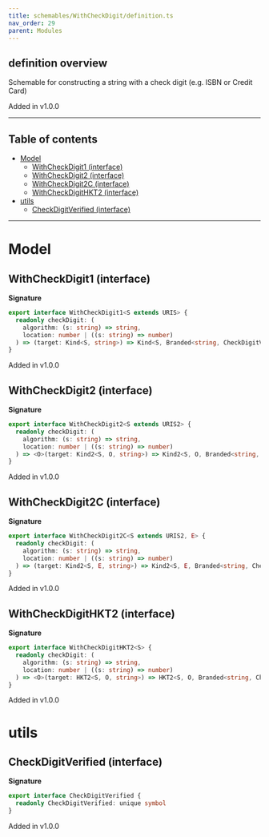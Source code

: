 ```yaml
---
title: schemables/WithCheckDigit/definition.ts
nav_order: 29
parent: Modules
---
```


## definition overview

Schemable for constructing a string with a check digit (e.g. ISBN or Credit Card)

Added in v1.0.0

---

<h2 class="text-delta">Table of contents</h2>

- [Model](#model)
  - [WithCheckDigit1 (interface)](#withcheckdigit1-interface)
  - [WithCheckDigit2 (interface)](#withcheckdigit2-interface)
  - [WithCheckDigit2C (interface)](#withcheckdigit2c-interface)
  - [WithCheckDigitHKT2 (interface)](#withcheckdigithkt2-interface)
- [utils](#utils)
  - [CheckDigitVerified (interface)](#checkdigitverified-interface)

---

# Model

## WithCheckDigit1 (interface)

**Signature**

```ts
export interface WithCheckDigit1<S extends URIS> {
  readonly checkDigit: (
    algorithm: (s: string) => string,
    location: number | ((s: string) => number)
  ) => (target: Kind<S, string>) => Kind<S, Branded<string, CheckDigitVerified>>
}
```

Added in v1.0.0

## WithCheckDigit2 (interface)

**Signature**

```ts
export interface WithCheckDigit2<S extends URIS2> {
  readonly checkDigit: (
    algorithm: (s: string) => string,
    location: number | ((s: string) => number)
  ) => <O>(target: Kind2<S, O, string>) => Kind2<S, O, Branded<string, CheckDigitVerified>>
}
```

Added in v1.0.0

## WithCheckDigit2C (interface)

**Signature**

```ts
export interface WithCheckDigit2C<S extends URIS2, E> {
  readonly checkDigit: (
    algorithm: (s: string) => string,
    location: number | ((s: string) => number)
  ) => (target: Kind2<S, E, string>) => Kind2<S, E, Branded<string, CheckDigitVerified>>
}
```

Added in v1.0.0

## WithCheckDigitHKT2 (interface)

**Signature**

```ts
export interface WithCheckDigitHKT2<S> {
  readonly checkDigit: (
    algorithm: (s: string) => string,
    location: number | ((s: string) => number)
  ) => <O>(target: HKT2<S, O, string>) => HKT2<S, O, Branded<string, CheckDigitVerified>>
}
```

Added in v1.0.0

# utils

## CheckDigitVerified (interface)

**Signature**

```ts
export interface CheckDigitVerified {
  readonly CheckDigitVerified: unique symbol
}
```

Added in v1.0.0
